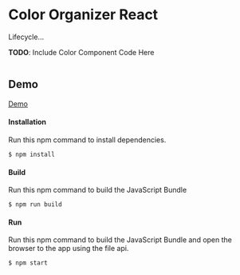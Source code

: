 Color Organizer React
=====================
Lifecycle...


__TODO__: Include Color Component Code Here
```javascript

```

Demo
-------------
[Demo]()


#### Installation
Run this npm command to install dependencies.
```
$ npm install
```

#### Build
Run this npm command to build the JavaScript Bundle
```
$ npm run build
```

#### Run
Run this npm command to build the JavaScript Bundle and open the browser to the app using the file api.
```
$ npm start
```